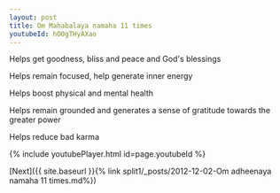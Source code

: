 ```yaml
---
layout: post
title: Om Mahabalaya namaha 11 times
youtubeId: hO0gTHyAXao
---
```

 
 
Helps get goodness, bliss and peace and God's blessings
 
Helps remain focused, help generate inner energy 
 
Helps boost physical and mental health 
 
Helps remain grounded and generates a sense of gratitude towards the greater power 
 
Helps reduce bad karma
 
 
 
 


{% include youtubePlayer.html id=page.youtubeId %}
 
[Next]({{ site.baseurl }}{% link  split1/_posts/2012-12-02-Om adheenaya namaha 11 times.md%})
 
